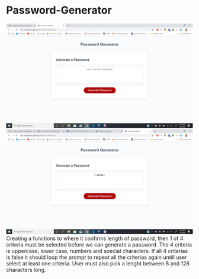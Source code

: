 # Password-Generator

![](https://github.com/vannaksuos/Password-Generator/blob/master/images/image1.png)
![](https://github.com/vannaksuos/Password-Generator/blob/master/images/image.png)
Creating a functions to where it confirms length of password, then 1 of 4 criteria must be selected before we can generate a password.
The 4 criteria is uppercase, lower case, numbers and special characters. 
If all 4 criterias is false it should loop the prompt to repeat all the criterias again untill user select at least one criteria.
User must also pick a lenght between 8 and 128 characters long.
